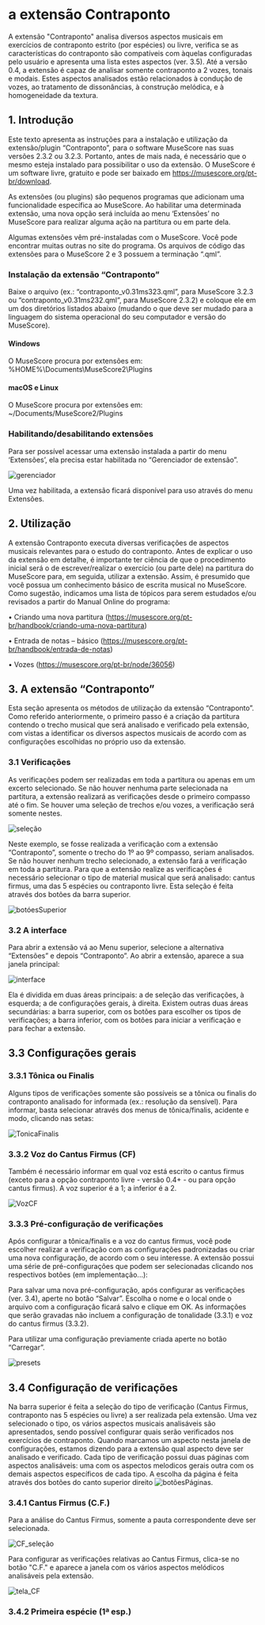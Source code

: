 # a extensão Contraponto

A extensão "Contraponto" analisa diversos aspectos musicais em exercícios de contraponto estrito (por espécies) ou livre, verifica se as características do contraponto são compatíveis com àquelas configuradas pelo usuário e apresenta uma lista estes aspectos (ver. 3.5). Até a versão 0.4, a extensão é capaz de analisar somente contraponto a 2 vozes, tonais e modais. 
Estes aspectos analisados estão relacionados à condução de vozes, ao tratamento de dissonâncias, à construção melódica, e à homogeneidade da textura.

## 1. Introdução

Este texto apresenta as instruções para a instalação e utilização da extensão/plugin “Contraponto”, para o software MuseScore nas suas versões 2.3.2 ou 3.2.3. Portanto, antes de mais nada, é necessário que o mesmo esteja instalado para possibilitar o uso da extensão. O MuseScore é um software livre, gratuito e pode ser baixado em https://musescore.org/pt-br/download.

As extensões (ou plugins) são pequenos programas que adicionam uma funcionalidade específica ao MuseScore. Ao habilitar uma determinada extensão, uma nova opção será incluída ao menu ‘Extensões’ no MuseScore para realizar alguma ação na partitura ou em parte dela.

Algumas extensões vêm pré-instaladas com o MuseScore. Você pode encontrar muitas outras no site do programa. Os arquivos de código das extensões para o MuseScore 2 e 3 possuem a terminação “.qml”.

### Instalação da extensão “Contraponto”

Baixe o arquivo (ex.: “contraponto_v0.31ms323.qml”, para MuseScore 3.2.3 ou “contraponto_v0.31ms232.qml”, para MuseScore 2.3.2) e coloque ele em um dos diretórios listados abaixo (mudando o que deve ser mudado para a linguagem do sistema operacional do seu computador e versão do MuseScore).

#### Windows
O MuseScore procura por extensões em: %HOME%\Documents\MuseScore2\Plugins

#### macOS e Linux
O MuseScore procura por extensões em: ~/Documents/MuseScore2/Plugins

### Habilitando/desabilitando extensões

Para ser possível acessar uma extensão instalada a partir do menu ‘Extensões’, ela precisa estar habilitada no “Gerenciador de extensão”.

![gerenciador](https://user-images.githubusercontent.com/19985432/67818601-9abfb380-fa90-11e9-936d-f6b37a269158.png)

Uma vez habilitada, a extensão ficará disponível para uso através do menu Extensões.

## 2. Utilização

A extensão Contraponto executa diversas verificações de aspectos musicais relevantes para o estudo do contraponto. Antes de explicar o uso da extensão em detalhe, é importante ter ciência de que o procedimento inicial será o de escrever/realizar o exercício (ou parte dele) na partitura do MuseScore para, em seguida, utilizar a extensão. Assim, é presumido que você possua um conhecimento básico de escrita musical no MuseScore. Como sugestão, indicamos uma lista de tópicos para serem estudados e/ou revisados a partir do Manual Online do programa:

• Criando uma nova partitura (https://musescore.org/pt-br/handbook/criando-uma-nova-partitura)

• Entrada de notas – básico (https://musescore.org/pt-br/handbook/entrada-de-notas)

• Vozes (https://musescore.org/pt-br/node/36056)


## 3. A extensão “Contraponto”

Esta seção apresenta os métodos de utilização da extensão “Contraponto”. Como referido anteriormente, o primeiro passo é a criação da partitura contendo o trecho musical que será analisado e verificado pela extensão, com vistas a identificar os diversos aspectos musicais de acordo com as configurações escolhidas no próprio uso da extensão.

### 3.1 Verificações

As verificações podem ser realizadas em toda a partitura ou apenas em um excerto selecionado. Se não houver nenhuma parte selecionada na partitura, a extensão realizará as verificações desde o primeiro compasso até o fim. Se houver uma seleção de trechos e/ou vozes, a verificação será somente nestes.

![seleção](https://user-images.githubusercontent.com/19985432/67819718-20ddf900-fa95-11e9-83bf-ee495fd1ad8f.png)

  Neste exemplo, se fosse realizada a verificação com a extensão “Contraponto”, somente o trecho do 1º ao 9º compasso, seriam analisados. 
Se não houver nenhum trecho selecionado, a extensão fará a verificação em toda a partitura.
Para que a extensão realize as verificações é necessário selecionar o tipo de material musical que será analisado: cantus firmus, uma das 5 espécies ou contraponto livre. Esta seleção é feita através dos botões da barra superior.

![botóesSuperior](https://user-images.githubusercontent.com/19985432/67821892-5edf1b00-fa9d-11e9-9aae-28f129310ed2.png)

### 3.2 A interface

Para abrir a extensão vá ao Menu superior, selecione a alternativa “Extensões” e depois “Contraponto”. Ao abrir a extensão, aparece a sua janela principal:

![interface](https://user-images.githubusercontent.com/19985432/67820917-e7f45300-fa99-11e9-8409-701919aefe74.png)
 
Ela é dividida em duas áreas principais: a de seleção das verificações, à esquerda; a de configurações gerais, à direita. Existem outras duas áreas secundárias: a barra superior, com os botões para escolher os tipos de verificações; a barra inferior, com os botões para iniciar a verificação e para fechar a extensão.

## 3.3 Configurações gerais

### 3.3.1 Tônica ou Finalis
Alguns tipos de verificações somente são possíveis se a tônica ou finalis do contraponto analisado for informada (ex.: resolução da sensível). Para informar, basta selecionar através dos menus de tônica/finalis, acidente e modo, clicando nas setas:

![TonicaFinalis](https://user-images.githubusercontent.com/19985432/67821159-c6e03200-fa9a-11e9-9b88-6bf8cf2ef48d.png)
				  
### 3.3.2 Voz do Cantus Firmus (CF)
Também é necessário informar em qual voz está escrito o cantus firmus (exceto para a opção contraponto livre - versão 0.4+ - ou para opção cantus firmus). A voz superior é a 1; a inferior é a 2.

![VozCF](https://user-images.githubusercontent.com/19985432/67821413-a369b700-fa9b-11e9-8721-cbb9070d99cd.png)

### 3.3.3 Pré-configuração de verificações

Após configurar a tônica/finalis e a voz do cantus firmus, você pode escolher realizar a verificação com as configurações padronizadas ou criar uma nova configuração, de acordo com o seu interesse.
A extensão possui uma série de pré-configurações que podem ser selecionadas clicando nos respectivos botões (em implementação...):

Para salvar uma nova pré-configuração, após configurar as verificações (ver. 3.4), aperte no botão “Salvar”. Escolha o nome e o local onde o arquivo com a configuração ficará salvo e clique em OK. As informações que serão gravadas não incluem a configuração de tonalidade (3.3.1) e voz do cantus firmus (3.3.2).

Para utilizar uma configuração previamente criada aperte no botão “Carregar”.

![presets](https://user-images.githubusercontent.com/19985432/64995602-0d464c80-d8b2-11e9-9eba-6bf80d965c3d.png)

## 3.4 Configuração de verificações

Na barra superior é feita a seleção do tipo de verificação (Cantus Firmus, contraponto nas 5 espécies ou livre) a ser realizada pela extensão. Uma vez selecionado o tipo, os vários aspectos musicais analisáveis são apresentados, sendo possível configurar quais serão verificados nos exercícios de contraponto.
Quando marcamos um aspecto nesta janela de configurações, estamos dizendo para a extensão qual aspecto deve ser analisado e verificado. 
Cada tipo de verificação possui duas páginas com aspectos analisáveis: uma com os aspectos melodicos gerais outra com os demais aspectos específicos de cada tipo. A escolha da página é feita através dos botões do canto superior direito ![botõesPáginas](https://user-images.githubusercontent.com/19985432/67910597-19385600-fb62-11e9-9e73-41143f1c5489.png).

### 3.4.1 Cantus Firmus (C.F.)

Para a análise do Cantus Firmus, somente a pauta correspondente deve ser selecionada.

![CF_seleção](https://user-images.githubusercontent.com/19985432/67822128-1116e280-fa9e-11e9-8554-b7d0630e3f60.png)

Para configurar as verificações relativas ao Cantus Firmus, clica-se no botão "C.F." e aparece a janela com os vários aspectos melódicos analisáveis pela extensão.

![tela_CF](https://user-images.githubusercontent.com/19985432/67908320-e4280580-fb59-11e9-82c6-522a0ce21a00.png)

### 3.4.2 Primeira espécie (1ª esp.)




